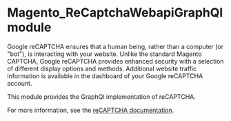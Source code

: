 # Magento_ReCaptchaWebapiGraphQl module

Google reCAPTCHA ensures that a human being, rather than a computer (or "bot"), is interacting with your website. Unlike the standard Magento CAPTCHA, Google reCAPTCHA provides enhanced security with a selection of different display options and methods. Additional website traffic information is available in the dashboard of your Google reCAPTCHA account.

This module provides the GraphQl implementation of reCAPTCHA.

For more information, see the [reCAPTCHA documentation](https://experienceleague.adobe.com/en/docs/commerce-admin/systems/security/captcha/security-google-recaptcha).
